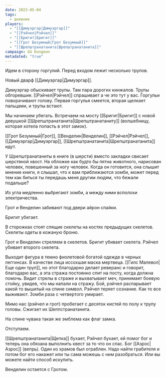 ```yaml
---
date: 2023-05-04
tags:
  - дневник
players:
  - "[[Димуэргар|Димуэргар]]"
  - "[[Рэйчел|Рэйчел]]"
  - "[[Бригит|Бригит]]"
  - "[[Грот Безумный|Грот Безумный]]"
  - "[[Шрепштранатанита|Шрепштранатанита]]"
campaign: GG Dungeon
metadated: "true"
---
```


Идем в сторону горгулий. Перед входом лежит несколько трупов.

Новый дварф [[Димуэргар|Димуэргар]].

Димуэргар обыскивает трупы. Там пара дорогих кинжалов. Трупы обгоревшие. [[Рэйчел|Рэйчел]] спрашивает а че это тут у вас. Горгульи поворачивают голову. Первая горгулья смеется, вторая щелкает пальцами, и трупы встают.

Мы начинаем убегать. Встречаем на мосту [[Бригит|Бригит]] с новой девушкой [[Шрепштранатанита|Шрепштранатаниту]] (волшебницу, которая хотела попасть в этот замок).

[[Грот Безумный|Грот]], [[Венделин|Венделин]], [[Рэйчел|Рэйчел]], [[Димуэргар|Димуэргар]], [[Шрепштранатанита|Шрепштранатанита]] идут.

У Шрепштранатаниты в книге (в шерсти) вместо закладки свисает шерстяной хвост. На обложке как будто бы пятна животного, нарисован человек, повешенный за ногу человек. Когда он готовится, она слышит мнение книги, я слышал, что к вам приближаются зомби, может перед тем как биться ты передашь меня другим людям, что бежали подальше?

Из угла медленно выбрегают зомби, а между ними всполохи электричества.

Грот и Венделин забивают под двери айрон спайки.

Бригит убегает.

В сторожках стоят спящие скелеты на костях предыдущих скелетов. Скелеты одеты в кожаную броню.

Грот и Венделин стреляем в скелетов. Бригит убивает скелета. Рэйчел убивает второго скелета.

Выходит фигура в темно фиолетовой богатой одежде в черных леггинсах. В качестве лица иссохшая маска мертвеца. [[Гилс Малевол|Еще один труп]], но этот благодарно делает реверанс и говорит, благодарю вас, а эта стража постоянно спит на посту, когда должна помочь. Видит стрелы в страже и выхватывает меч, принимает боевую стойку, увидев, что мы напали на стражу. Бой, рэйчел распарывает какой то вышитый на спине символ. Рэйчел теряет сознание. Как то все выживают. Зомби раза с четвертого умирает.

Мимо нас (рэйчел и грот) пробегает с десяток кистей по полу к трупу головы. Сжигает их Шеппстранатанита.

На спине чувака такая же эмблема как флаг замка.

Отступаем.

[[Шрепштранатанита|Щепка]] бухает, Рэйчел бухает, ей помог бог и теперь она обязана выполнить квест за то что он спас. Бог [[Азрос|Азрос]] (вепрь). Один из храмов был ограблен. Надо найти грабителя и потом бог его накажет или ты сама можешь с ним разобраться. Или вы можете найти способ искупить.

Венделин остается с Гротом.